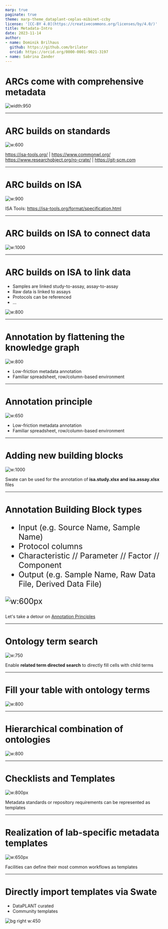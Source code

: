 ```yaml
---
marp: true
paginate: true
theme: marp-theme_dataplant-ceplas-mibinet-ccby
license: '[CC-BY 4.0](https://creativecommons.org/licenses/by/4.0/)'
title: Metadata-Intro
date: 2023-11-14
author:
- name: Dominik Brilhaus
  github: https://github.com/brilator
  orcid: https://orcid.org/0000-0001-9021-3197
- name: Sabrina Zander
---
```



# ARCs come with comprehensive metadata

![width:950](./../../images/arc-fillwithdata-seq6.png)

---

# ARC builds on standards

![w:600](./../../images/arc-buildsonstandards3.png)

<span class="footer-reference">https://isa-tools.org/ | https://www.commonwl.org/
https://www.researchobject.org/ro-crate/ | https://git-scm.com</span>

---
 
# ARC builds on ISA

![w:900](./../../images/isamodel-arc01-img01.svg)

<span class="footer-reference">ISA Tools: https://isa-tools.org/format/specification.html</span>

---

# ARC builds on ISA to connect data

![w:1000](./../../images/isamodel-arc01-img02.svg)

---

# ARC builds on ISA to link data

<div class="two-columns">

  <div>

  - Samples are linked study-to-assay, assay-to-assay
  - Raw data is linked to assays
  - Protocols can be referenced
  - ...

  </div>

  <div>
  
  ![w:800](./../../images/isamodel-arc01-img02.svg)
  
  </div>
</div>



---

# Annotation by flattening the knowledge graph

![w:800](./../../images/swate-parentchildterm.svg)

- Low-friction metadata annotation
- Familiar spreadsheet, row/column-based environment

---

# Annotation principle

![w:650](./../../images/swate-parentchildterm2.svg)

- Low-friction metadata annotation
- Familiar spreadsheet, row/column-based environment

---

# Adding new building blocks

![w:1000](./../../images/swate-a-newbuildingblocks.png)

Swate can be used for the annotation of **isa.study.xlsx and isa.assay.xlsx** files

---

# Annotation Building Block types

<div class="two-columns" style="font-size: 25px">
  
  <div>
  
- Input (e.g. Source Name, Sample Name)
- Protocol columns
- Characteristic // Parameter // Factor // Component
- Output (e.g. Sample Name, Raw Data File, Derived Data File)

</div>
  
  <div>
  
  ![w:600px](./../../images/swate-a-overview.png)
    
  </div>
</div>


Let's take a detour on [Annotation Principles](https://nfdi4plants.org/nfdi4plants.knowledgebase/docs/teaching-materials/units/AnnotationPrinciples/isa_AnnotationPrinciples-slides.html)

---

# Ontology term search

<style scoped>
h1{
  text-align: left
}
section {
  text-align: center;
}
</style>

![w:750](./../../images/swate-a-ontologytermsearch.png)

Enable **related term directed search** to directly fill cells with child terms

---

# Fill your table with ontology terms

![w:800](./../../images/swate-a-ontologytermsearch2.png)

---

# Hierarchical combination of ontologies

![w:800](./../../images/swate-ontologycombination.svg)

---

# Checklists and Templates

![w:800px](./../../images/swate-templateschecklists.svg)

Metadata standards or repository requirements can be represented as templates

---

# Realization of lab-specific metadata templates

![w:650px](./../../images/swate-metadatatemplates.png)

Facilities can define their most common workflows as templates

<style scoped>
h1{
  text-align: left
}
section {
  text-align: center;
}
</style>

---

# Directly import templates via Swate

- DataPLANT curated
- Community templates

![bg right w:450](./../../images/swate-a-templates.png)
